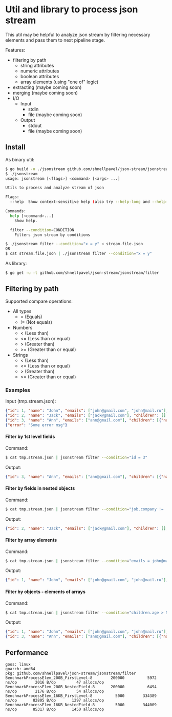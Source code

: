# Util and library to process json stream

This util may be helpful to analyze json stream by filtering necessary elements and pass them to next pipeline stage.

Features:
* filtering by path
    * string attributes
    * numeric attributes
    * boolean attributes
    * array elements (using "one of" logic)
* extracting (maybe coming soon)
* merging (maybe coming soon)
* I/O
    * Input
        * stdin
        * file (maybe coming soon)
    * Output
        * stdout
        * file (maybe coming soon)

## Install
As binary util:
```bash
$ go build -o ./jsonstream github.com/shnellpavel/json-stream/jsonstream-cli
$ ./jsonstream
usage: jsonstream [<flags>] <command> [<args> ...]

Utils to process and analyze stream of json

Flags:
  --help  Show context-sensitive help (also try --help-long and --help-man).

Commands:
  help [<command>...]
    Show help.

  filter --condition=CONDITION
    Filters json stream by conditions

$ ./jsonstream filter --condition="x = y" < stream.file.json
OR
$ cat stream.file.json | ./jsonstream filter --condition="x = y"
```

As library:
```bash
$ go get -u -t github.com/shnellpavel/json-stream/jsonstream/filter
```

## Filtering by path

Supported compare operations:
* All types
    * = (Equals)
    * != (Not equals)
* Numbers
    * < (Less than)
    * <= (Less than or equal)
    * \> (Greater than)
    * \>= (Greater than or equal)
* Strings
    * < (Less than)
    * <= (Less than or equal)
    * \> (Greater than)
    * \>= (Greater than or equal)

### Examples
Input (tmp.stream.json):
```json
{"id": 1, "name": "John", "emails": ["john@gmail.com", "john@mail.ru"], "children": [{"name": "Alex", "age": 10}, {"name": "Jinny", "age": 5}], "job": {"company": "Some firm"}}
{"id": 2, "name": "Jack", "emails": ["jack@gmail.com"], "children": [], "job": {"company": "Another some firm"}}
{"id": 3, "name": "Ann", "emails": ["ann@gmail.com"], "children": [{"name": "Pit", "age": 8}], "job": {"company": "Some firm"}}
{"error": "Some error msg"}
```

#### Filter by 1st level fields
Command: 
``` bash
$ cat tmp.stream.json | jsonstream filter --condition="id = 3"
```

Output:
```json
{"id": 3, "name": "Ann", "emails": ["ann@gmail.com"], "children": [{"name": "Pit", "age": 8}], "job": {"company": "Some firm"}}
```

#### Filter by fields in nested objects
Command: 
```bash
$ cat tmp.stream.json | jsonstream filter --condition="job.company != 'Some firm'"
```

Output:
```json
{"id": 2, "name": "Jack", "emails": ["jack@gmail.com"], "children": [], "job": {"company": "Another some firm"}}
```

#### Filter by array elements
Command: 
```bash
$ cat tmp.stream.json | jsonstream filter --condition="emails = john@mail.ru"
```

Output:
```json
{"id": 1, "name": "John", "emails": ["john@gmail.com", "john@mail.ru"], "children": [{"name": "Alex", "age": 10}, {"name": "Jinny", "age": 5}], "job": {"company": "Some firm"}}
```

#### Filter by objects - elements of arrays
Command: 
```bash
$ cat tmp.stream.json | jsonstream filter --condition="children.age > 5"
```

Output:
```json
{"id": 1, "name": "John", "emails": ["john@gmail.com", "john@mail.ru"], "children": [{"name": "Alex", "age": 10}, {"name": "Jinny", "age": 5}], "job": {"company": "Some firm"}}
{"id": 3, "name": "Ann", "emails": ["ann@gmail.com"], "children": [{"name": "Pit", "age": 8}], "job": {"company": "Some firm"}}
```

## Performance

```
goos: linux
goarch: amd64
pkg: github.com/shnellpavel/json-stream/jsonstream/filter
BenchmarkProcessElem_200B_FirstLevel-8    	  200000	      5972 ns/op	    2016 B/op	      47 allocs/op
BenchmarkProcessElem_200B_NestedField-8   	  200000	      6494 ns/op	    2176 B/op	      54 allocs/op
BenchmarkProcessElem_16KB_FirstLevel-8    	    5000	    334389 ns/op	   82805 B/op	    1297 allocs/op
BenchmarkProcessElem_16KB_NestedField-8   	    5000	    344009 ns/op	   85317 B/op	    1450 allocs/op
```